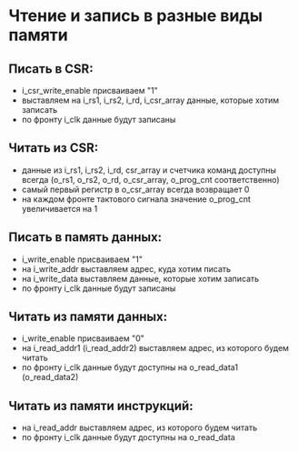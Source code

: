 # Чтение и запись в разные виды памяти

## Писать в CSR:
- i_csr_write_enable присваиваем "1"
- выставляем на i_rs1, i_rs2, i_rd, i_csr_array данные, которые хотим записать
- по фронту i_clk данные будут записаны

## Читать из CSR:
- данные из i_rs1, i_rs2, i_rd, csr_array и счетчика команд доступны всегда (o_rs1, o_rs2, o_rd, o_csr_array, o_prog_cnt соответственно)
- самый первый регистр в o_csr_array всегда возвращает 0
- на каждом фронте тактового сигнала значение o_prog_cnt увеличивается на 1

## Писать в память данных:
- i_write_enable присваиваем "1"
- на i_write_addr выставляем адрес, куда хотим писать
- на i_write_data выставляем данные, которые хотим записать
- по фронту i_clk данные будут записаны

## Читать из памяти данных:
- i_write_enable присваиваем "0"
- на i_read_addr1 (i_read_addr2) выставляем адрес, из которого будем читать
- по фронту i_clk данные будут доступны на o_read_data1 (o_read_data2)

## Читать из памяти инструкций:
- на i_read_addr выставляем адрес, из которого будем читать
- по фронту i_clk данные будут доступны на o_read_data
